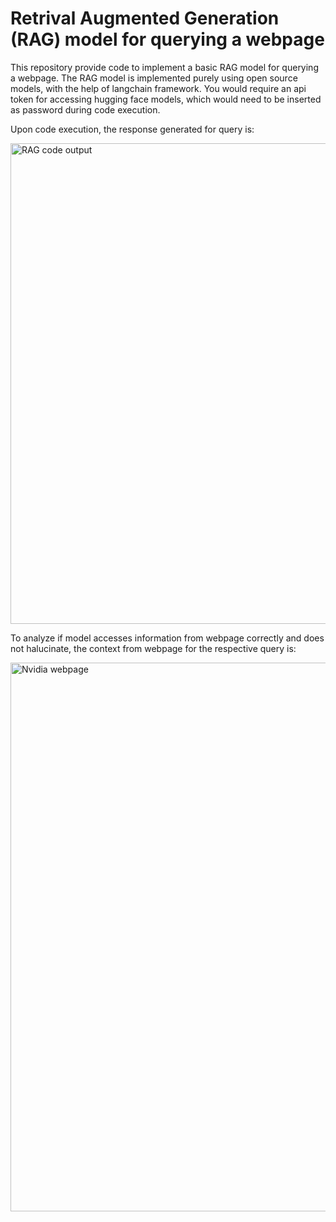 # Retrival Augmented Generation (RAG) model for querying a webpage

This repository provide code to implement a basic RAG model for querying a webpage. The RAG model is implemented purely using open source models, with the help of langchain framework. You would require an api token for accessing hugging face models, which would need to be inserted as password during code execution.


Upon code execution, the response generated for query is:

<img width="769" alt="RAG code output" src="https://github.com/VIJVIV/RAG_Webpage/assets/146338220/18989f0e-d99d-4f7c-b810-22c017214089">



To analyze if model accesses information from webpage correctly and does not halucinate, the context from webpage for the respective query is:

<img width="878" alt="Nvidia webpage" src="https://github.com/VIJVIV/RAG_Webpage/assets/146338220/825424a0-a363-4040-a030-fc6e4312c9c3">

